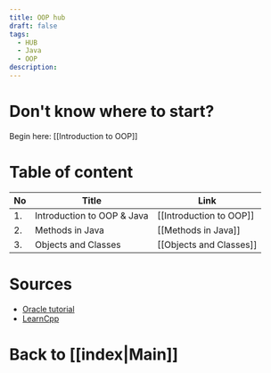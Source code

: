 ```yaml
---
title: OOP hub
draft: false
tags:
  - HUB
  - Java
  - OOP
description:
---
```

# Don't know where to start?
Begin here: [[Introduction to OOP]]

# Table of content

| No  | Title                      | Link                    |
| --- | -------------------------- | ----------------------- |
| 1.  | Introduction to OOP & Java | [[Introduction to OOP]] |
| 2.  | Methods in Java            | [[Methods in Java]]     |
| 3.  | Objects and Classes        | [[Objects and Classes]] |
# Sources
- [Oracle tutorial](https://docs.oracle.com/javase/tutorial/java/index.html)
- [LearnCpp](https://www.learncpp.com/cpp-tutorial/introduction-to-object-oriented-programming/)

# Back to [[index|Main]]